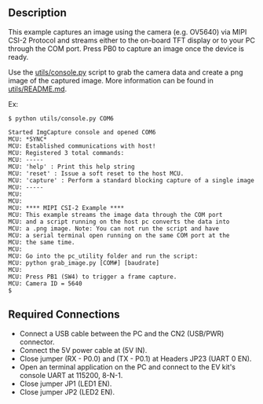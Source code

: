 ## Description

This example captures an image using the camera (e.g. OV5640) via MIPI CSI-2 Protocol and streams either to the on-board TFT display or to your PC through the COM port. Press PB0 to capture an image once the device is ready.

Use the [utils/console.py](utils/console.py) script to grab the camera data and create a png image of the captured image. More information can be found in [utils/README.md](utils/README.md).

Ex:
```shell
$ python utils/console.py COM6

Started ImgCapture console and opened COM6
MCU: *SYNC*
MCU: Established communications with host!
MCU: Registered 3 total commands:
MCU: -----
MCU: 'help' : Print this help string
MCU: 'reset' : Issue a soft reset to the host MCU.
MCU: 'capture' : Perform a standard blocking capture of a single image
MCU: -----
MCU:
MCU:
MCU: **** MIPI CSI-2 Example ****
MCU: This example streams the image data through the COM port
MCU: and a script running on the host pc converts the data into
MCU: a .png image. Note: You can not run the script and have
MCU: a serial terminal open running on the same COM port at the
MCU: the same time.
MCU:
MCU: Go into the pc_utility folder and run the script:
MCU: python grab_image.py [COM#] [baudrate]
MCU:
MCU: Press PB1 (SW4) to trigger a frame capture.
MCU: Camera ID = 5640
$
```

## Required Connections

-   Connect a USB cable between the PC and the CN2 (USB/PWR) connector.
-   Connect the 5V power cable at (5V IN).
-   Close jumper (RX - P0.0) and (TX - P0.1) at Headers JP23 (UART 0 EN).
-   Open an terminal application on the PC and connect to the EV kit's console UART at 115200, 8-N-1.
-   Close jumper JP1 (LED1 EN).
-   Close jumper JP2 (LED2 EN).
